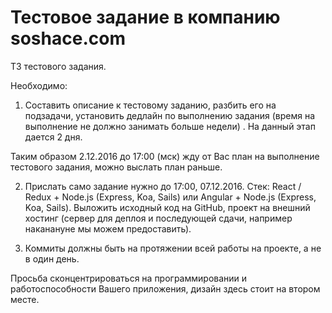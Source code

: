 # Тестовое задание в компанию soshace.com


ТЗ тестового задания.

Необходимо:
1. Составить описание к тестовому заданию, разбить его на подзадачи, установить дедлайн по выполнению задания (время на выполнение не должно занимать больше недели) . На данный этап дается 2 дня.

Таким образом 2.12.2016 до 17:00 (мск) жду от Вас план на выполнение тестового задания, можно выслать план раньше. 

2. Прислать само задание нужно до 17:00, 07.12.2016.
Стек: React / Redux + Node.js (Express, Koa, Sails) или Angular + Node.js (Express, Koa, Sails). Выложить исходный код на GitHub, проект на внешний хостинг (сервер для деплоя и последующей сдачи, например наканануне мы можем предоставить).

3. Коммиты должны быть на протяжении всей работы на проекте, а не в один день.

Просьба сконцентрироваться на программировании и работоспособности Вашего приложения, дизайн здесь стоит на втором месте.
